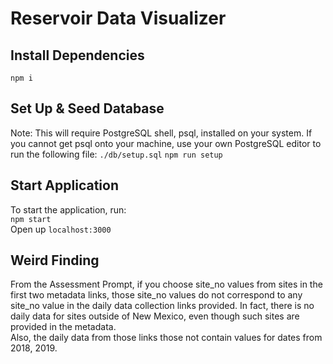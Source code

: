 # Reservoir Data Visualizer

## Install Dependencies
`npm i` 
## Set Up & Seed Database
Note: This will require PostgreSQL shell, psql, installed on your system. If you cannot get psql onto your machine, use your own PostgreSQL editor to run the following file:
`./db/setup.sql`
`npm run setup`
## Start Application
To start the application, run: \
`npm start`\
Open up `localhost:3000`

## Weird Finding
From the Assessment Prompt, if you choose site_no values from sites in the first two metadata links,
those site_no values do not correspond to any site_no value in the daily data collection links provided. In fact, there is no daily data for sites outside of New Mexico, even though such sites are provided in the metadata. \
Also, the daily data from those links those not contain values for dates from 2018, 2019.